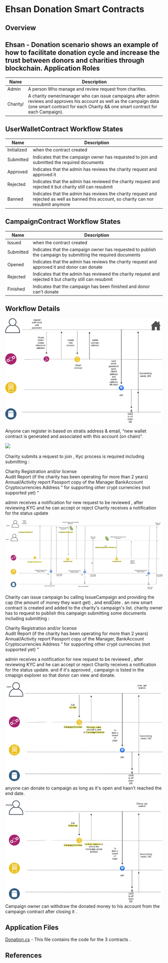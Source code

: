
Ehsan Donation Smart Contracts
====================================================

Overview 
---------

Ehsan - Donation scenario shows an example of how to facilitate donation cycle  and increase the trust between donors and charities through blockchain. 
Application Roles 
------------------

| Name       | Description                                                                                         |
|------------|-----------------------------------------------------------------------------------------------------|
| Admin| A person Who manage and review request from charities. 
| Charity/      | A charity owner/manager who can issue campaigns after admin reviews and approves his account as well as  the campaign data (one smart contract for each Charity && one smart contract for each Campaign).                                     |


UserWalletContract Workflow States 
-------

| Name                 | Description                                                                                                 |
|----------------------|-------------------------------------------------------------------------------------------------------------|
| Initialized               | when the contract created                               |
| Submitted         | Indicates that the campaign owner has requested to join and submitted the required documents                                                                       |
| Approved   | Indicates that the admin has reviews the charity request and approved it                      |
| Rejected   | Indicates that the admin has reviewed the charity request and rejected it but charity still can resubmit                      |
| Banned   | Indicates that the admin has reviews the charity request and rejected as well as banned this account, so  charity can nor resubmit anymore                    |

 
CampaignContract Workflow States 
-------

| Name                 | Description                                                                                                 |
|----------------------|-------------------------------------------------------------------------------------------------------------|
| Issued               | when the contract created                               |
| Submitted         | Indicates that the campaign owner has requested to publish the campaign by submitting the required documents                                                                       |
| Opened   | Indicates that the admin has reviews the charity request and approved it and donor can donate                     |
| Rejected   | Indicates that the admin has reviewed the charity request and rejected it but charity still can resubmit                      |
| Finished   | Indicates that the campaign has been finished and donor can't donate                |
Workflow Details
----------------

![](Registration.png)

Anyone can  register in  based on  stratis address & email, “new wallet contract is generated and associated with this account  (on chain)“.

![](Chraity_request_to_join.png)

Charity submits a request to join ,
Kyc process is required  including submitting : 
	
Charity Registration and/or license  
  Audit Report (if the charity has been operating for more than 2 years)
    Annual/Activity report
    Passport copy of the Manager
        BankAccount
        Cryptocurrencies Address “ for supporting other crypt currencies (not supported yet) “

 admin receives a notification for new request to be reviewed , after  reviewing KYC and he can accept or reject 
Charity receives a notification for the status update

![](Request_to_issue_campaign.png)

Charity can issue campaign bu calling IssueCampaign and providing the cap (the amount of money they want get) , and endDate . an new smart contract is created and added to the charity's campaign's list.
charity owner has to request to publish this campaign submitting some documents  including submitting : 
	
Charity Registration and/or license  
  Audit Report (if the charity has been operating for more than 2 years)
    Annual/Activity report
    Passport copy of the Manager,
      BankAccount
        Cryptocurrencies Address “ for supporting other crypt currencies (not supported yet) “


 admin receives a notification for new request to be reviewed , after  reviewing KYC and he can accept or reject 
Charity receives a notification for the status update. and if it's approved , campaign is listed in the cmapign explorer so that donor can view and donate. 

![](Donation.png)
anyone can donate to campaign as long as it's open and hasn't reached the end date. 


![](Withdraw.png)
Campaign owner can withdraw the donated money to his account from the campaign contract after closing it .

Application Files
-----------------

[Donation.cs](Donation.cs) - This file contains the code for the 3 contracts .


References
-----------------
